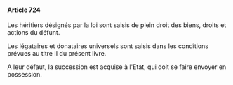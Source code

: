#### Article 724

Les héritiers désignés par la loi sont saisis de plein droit des biens, droits et actions du défunt.

Les légataires et donataires universels sont saisis dans les conditions prévues au titre II du présent livre.

A leur défaut, la succession est acquise à l'Etat, qui doit se faire envoyer en possession.

